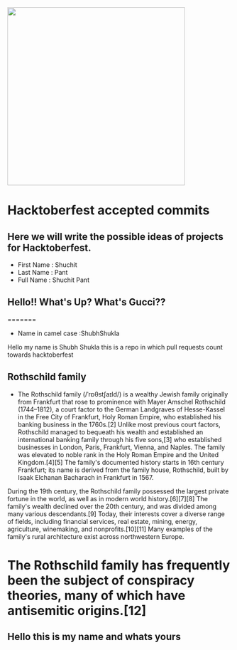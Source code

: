 
<img src="https://media.giphy.com/media/vFKqnCdLPNOKc/giphy.gif" width="400" height="400" />

# Hacktoberfest accepted commits

## Here we will write the possible ideas of projects for Hacktoberfest.

- First Name : Shuchit
- Last Name : Pant
- Full Name : Shuchit Pant

 ## Hello!! What's Up? What's Gucci??

=======
- Name in camel case :ShubhShukla

Hello my name is Shubh Shukla this is a repo in which pull requests count towards hacktoberfest 



## Rothschild family

- The Rothschild family (/ˈrɒθstʃaɪld/) is a wealthy Jewish family originally from Frankfurt that rose to prominence with Mayer Amschel Rothschild (1744–1812), a court factor to the German Landgraves of Hesse-Kassel in the Free City of Frankfurt, Holy Roman Empire, who established his banking business in the 1760s.[2] Unlike most previous court factors, Rothschild managed to bequeath his wealth and established an international banking family through his five sons,[3] who established businesses in London, Paris, Frankfurt, Vienna, and Naples. The family was elevated to noble rank in the Holy Roman Empire and the United Kingdom.[4][5] The family's documented history starts in 16th century Frankfurt; its name is derived from the family house, Rothschild, built by Isaak Elchanan Bacharach in Frankfurt in 1567.

During the 19th century, the Rothschild family possessed the largest private fortune in the world, as well as in modern world history.[6][7][8] The family's wealth declined over the 20th century, and was divided among many various descendants.[9] Today, their interests cover a diverse range of fields, including financial services, real estate, mining, energy, agriculture, winemaking, and nonprofits.[10][11] Many examples of the family's rural architecture exist across northwestern Europe.

The Rothschild family has frequently been the subject of conspiracy theories, many of which have antisemitic origins.[12]
=======

## Hello this is my name and whats yours 


